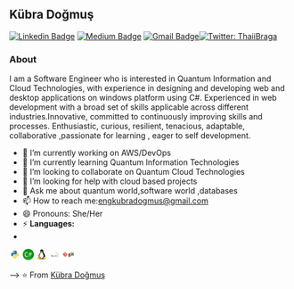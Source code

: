 ## Kübra Doğmuş 

[![Linkedin Badge](https://img.shields.io/badge/-Kubra_Dogmus-blue?style=flat-square&logo=Linkedin&logoColor=white&link=https://www.linkedin.com/in/kubradogmus/)](https://www.linkedin.com/in/kubradogmus/) [![Medium Badge](https://img.shields.io/badge/-@KubraDogmus-03a57a?style=flat-square&labelColor=000000&logo=Medium&link=https://medium.com/@Kubradogmus/)](https://medium.com/@engkubradogmus)
[![Gmail Badge](https://img.shields.io/badge/-engkubradogmus@gmail.com-c14438?style=flat-square&logo=Gmail&logoColor=white&link=mailto:engkubradogmus@gmail.com)](mailto:engkubradogmus@gmail.com)[![Twitter: ThaiiBraga](https://img.shields.io/badge/-@kubradogmus72-1ca0f1?style=flat-square&labelColor=1ca0f1&logo=twitter&logoColor=white&link=https://twitter.com/kubradogmus72)](https://twitter.com/_Kubra_Dogmus_)

### About
I am a Software Engineer who is interested  in Quantum Information  and Cloud Technologies, with experience in
designing and developing web and desktop applications on windows platform using C#. Experienced in web
development with a broad set of skills applicable across different industries.Innovative, committed to continuously improving skills and processes. Enthusiastic, curious,
resilient, tenacious, adaptable, collaborative ,passionate for learning , eager to self development.

- 🔭 I’m currently working on AWS/DevOps
- 🌱 I’m currently learning Quantum Information Technologies
- 👯 I’m looking to collaborate on Quantum Cloud Technologies
- 🤔 I’m looking for help with cloud based projects
- 💬 Ask me about quantum world,software world ,databases
- 📫 How to reach me:engkubradogmus@gmail.com
- 😄 Pronouns: She/Her
- ⚡ **Languages:**  
- 
<code><img height="20" src="https://raw.githubusercontent.com/github/explore/80688e429a7d4ef2fca1e82350fe8e3517d3494d/topics/python/python.png"></code>
<code><img height="20" src="https://raw.githubusercontent.com/github/explore/80688e429a7d4ef2fca1e82350fe8e3517d3494d/topics/csharp/csharp.png"></code>
<code><img height="20" src="https://raw.githubusercontent.com/github/explore/80688e429a7d4ef2fca1e82350fe8e3517d3494d/topics/linux/linux.png"></code>
<code><img height="20" src="https://raw.githubusercontent.com/github/explore/80688e429a7d4ef2fca1e82350fe8e3517d3494d/topics/mysql/mysql.png"></code>
<code><img height="20" src="https://raw.githubusercontent.com/github/explore/80688e429a7d4ef2fca1e82350fe8e3517d3494d/topics/git/git.png"></code>

-->
⭐️ From [Kübra Doğmuş](https://github.com/kubradogmus)
